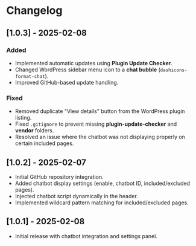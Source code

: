 # Changelog

## [1.0.3] - 2025-02-08
### Added
- Implemented automatic updates using **Plugin Update Checker**.
- Changed WordPress sidebar menu icon to a **chat bubble** (`dashicons-format-chat`).
- Improved GitHub-based update handling.

### Fixed
- Removed duplicate "View details" button from the WordPress plugin listing.
- Fixed `.gitignore` to prevent missing **plugin-update-checker** and **vendor** folders.
- Resolved an issue where the chatbot was not displaying properly on certain included pages.

## [1.0.2] - 2025-02-07
- Initial GitHub repository integration.
- Added chatbot display settings (enable, chatbot ID, included/excluded pages).
- Injected chatbot script dynamically in the header.
- Implemented wildcard pattern matching for included/excluded pages.

## [1.0.1] - 2025-02-08
- Initial release with chatbot integration and settings panel.

